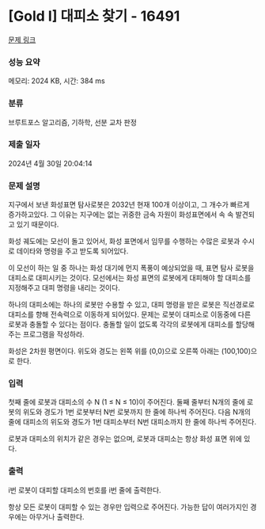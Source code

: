 # [Gold I] 대피소 찾기 - 16491 

[문제 링크](https://www.acmicpc.net/problem/16491) 

### 성능 요약

메모리: 2024 KB, 시간: 384 ms

### 분류

브루트포스 알고리즘, 기하학, 선분 교차 판정

### 제출 일자

2024년 4월 30일 20:04:14

### 문제 설명

<p>지구에서 보낸 화성표면 탐사로봇은 2032년 현재 100개 이상이고, 그 개수가 빠르게 증가하고있다. 그 이유는 지구에는 없는 귀중한 금속 자원이 화성표면에서 속 속 발견되고 있기 때문이다.</p>

<p>화성 궤도에는 모선이 돌고 있어서, 화성 표면에서 임무를 수행하는 수많은 로봇과 수시로 데이타와 명령을 주고 받도록 되어있다.</p>

<p>이 모선이 하는 일 중 하나는 화성 대기에 먼지 폭풍이 예상되었을 때, 표면 탐사 로봇을 대피소로 대피시키는 것이다. 모선에서는 화성 표면의 로봇에게 대피해야 할 대피소를 지정해주고 대피 명령을 내리는 것이다.</p>

<p>하나의 대피소에는 하나의 로봇만 수용할 수 있고, 대피 명령을 받은 로봇은 직선경로로 대피소를 향해 전속력으로 이동하게 되어있다. 문제는 로봇이 대피소로 이동중에 다른 로봇과 충돌할 수 있다는 점이다. 충돌할 일이 없도록 각각의 로봇에게 대피소를 할당해 주는 프로그램을 작성하라.</p>

<p>화성은 2차원 평면이다. 위도와 경도는 왼쪽 위를 (0,0)으로 오른쪽 아래는 (100,100)으로 한다.</p>

### 입력 

 <p>첫째 줄에 로봇과 대피소의 수 N (1 ≤ N ≤ 10)이 주어진다. 둘째 줄부터 N개의 줄에 로봇의 위도와 경도가 1번 로봇부터 N번 로봇까지 한 줄에 하나씩 주어진다. 다음 N개의 줄에 대피소의 위도와 경도가 1번 대피소부터 N번 대피소까지 한 줄에 하나씩 주어진다.</p>

<p>로봇과 대피소의 위치가 같은 경우는 없으며, 로봇과 대피소는 항상 화성 표면 위에 있다.</p>

### 출력 

 <p>i번 로봇이 대피할 대피소의 번호를 i번 줄에 출력한다.</p>

<p>항상 모든 로봇이 대피할 수 있는 경우만 입력으로 주어진다. 가능한 답이 여러가지인 경우에는 아무거나 출력한다.</p>

